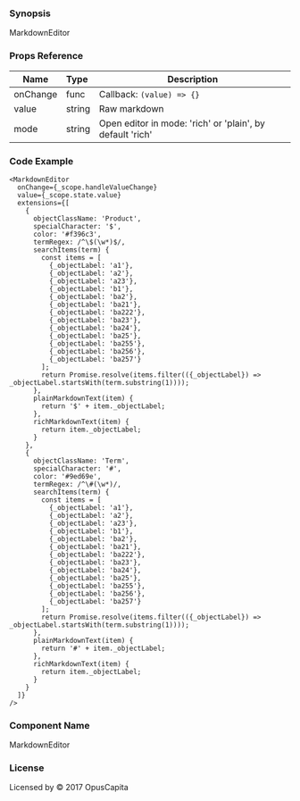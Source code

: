 ### Synopsis

MarkdownEditor

### Props Reference

| Name               | Type           | Description                                                 |
| ------------------ | :--------------| ----------------------------------------------------------- |
| onChange           | func           | Callback: `(value) => {}`                                   |
| value              | string         | Raw markdown                                                |
| mode               | string         | Open editor in mode: 'rich' or 'plain', by default 'rich'   |

### Code Example

```
<MarkdownEditor
  onChange={_scope.handleValueChange}
  value={_scope.state.value}
  extensions={[
    {
      objectClassName: 'Product',
      specialCharacter: '$',
      color: '#f396c3',
      termRegex: /^\$(\w*)$/,
      searchItems(term) {
        const items = [
          {_objectLabel: 'a1'},
          {_objectLabel: 'a2'},
          {_objectLabel: 'a23'},
          {_objectLabel: 'b1'},
          {_objectLabel: 'ba2'},
          {_objectLabel: 'ba21'},
          {_objectLabel: 'ba222'},
          {_objectLabel: 'ba23'},
          {_objectLabel: 'ba24'},
          {_objectLabel: 'ba25'},
          {_objectLabel: 'ba255'},
          {_objectLabel: 'ba256'},
          {_objectLabel: 'ba257'}
        ];
        return Promise.resolve(items.filter(({_objectLabel}) => _objectLabel.startsWith(term.substring(1))));
      },
      plainMarkdownText(item) {
        return '$' + item._objectLabel;
      },
      richMarkdownText(item) {
        return item._objectLabel;
      }
    },
    {
      objectClassName: 'Term',
      specialCharacter: '#',
      color: '#9ed69e',
      termRegex: /^\#(\w*)/,
      searchItems(term) {
        const items = [
          {_objectLabel: 'a1'},
          {_objectLabel: 'a2'},
          {_objectLabel: 'a23'},
          {_objectLabel: 'b1'},
          {_objectLabel: 'ba2'},
          {_objectLabel: 'ba21'},
          {_objectLabel: 'ba222'},
          {_objectLabel: 'ba23'},
          {_objectLabel: 'ba24'},
          {_objectLabel: 'ba25'},
          {_objectLabel: 'ba255'},
          {_objectLabel: 'ba256'},
          {_objectLabel: 'ba257'}
        ];
        return Promise.resolve(items.filter(({_objectLabel}) => _objectLabel.startsWith(term.substring(1))));
      },
      plainMarkdownText(item) {
        return '#' + item._objectLabel;
      },
      richMarkdownText(item) {
        return item._objectLabel;
      }
    }
  ]}
/>
```

### Component Name

MarkdownEditor

### License

Licensed by © 2017 OpusCapita
